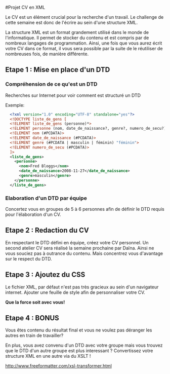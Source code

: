 #Projet CV en XML

Le CV est un élément crucial pour la recherche d'un travail.
Le challenge de cette semaine est donc de l'écrire au sein d'une structure XML. 

La structure XML est un format grandement utilisé dans le monde de l'informatique. Il permet de stocker du contenu et est compris par de nombreux langages de programmation. Ainsi, une fois que vous aurez écrit votre CV dans ce format, il vous sera possible par la suite de le réutiliser de nombreuses fois, de manière différente.


## Etape 1 : Mise en place d'un DTD

### Compréhension de ce qu'est un DTD
Recherches sur Internet pour voir comment est structuré un DTD

Exemple:
```xml
  <?xml version="1.0" encoding="UTF-8" standalone="yes"?>
  <!DOCTYPE liste_de_gens [
  <!ELEMENT liste_de_gens (personne)*>
  <!ELEMENT personne (nom, date_de_naissance?, genre?, numero_de_secu?)>
  <!ELEMENT nom (#PCDATA)>
  <!ELEMENT date_de_naissance (#PCDATA)>
  <!ELEMENT genre (#PCDATA | masculin | féminin) "féminin">
  <!ELEMENT numero_de_secu (#PCDATA)>
  ]>
  <liste_de_gens>
    <personne>
      <nom>Fred Bloggs</nom>
      <date_de_naissance>2008-11-27</date_de_naissance>
      <genre>masculin</genre>
    </personne>
  </liste_de_gens>
```

### Elaboration d'un DTD par équipe
Concertez vous en groupes de 5 à 6 personnes afin de définir le DTD requis pour l'élaboration d'un CV.

## Etape 2 :  Redaction du CV
En respectant le DTD défini en équipe, créez votre CV personnel. 
Un second atelier CV sera réalisé la semaine prochaine par Daïna. Ainsi ne vous souciez pas à outrance du contenu. Mais concentrez vous d'avantage sur le respect du DTD.

## Etape 3 : Ajoutez du CSS
Le fichier XML, par défaut n'est pas très gracieux au sein d'un navigateur internet. 
Ajouter une feuille de style afin de personnaliser votre CV. 


**Que la force soit avec vous!**

## Etape 4 : BONUS
Vous êtes contenu du résultat final et vous ne voulez pas déranger les autres en train de travailler? 

En plus, vous avez convenu d'un DTD avec votre groupe mais vous trouvez que le DTD d'un autre groupe est plus interessant ? 
Convertissez votre structure XML en une autre via du XSLT ! 

http://www.freeformatter.com/xsl-transformer.html
